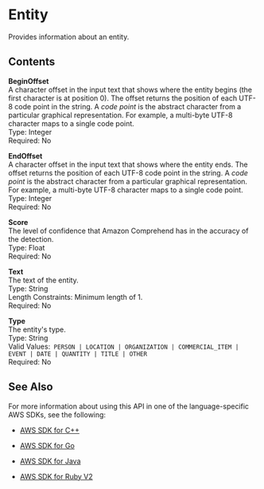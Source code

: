# Entity<a name="API_Entity"></a>

Provides information about an entity\. 

 

## Contents<a name="API_Entity_Contents"></a>

 **BeginOffset**   
A character offset in the input text that shows where the entity begins \(the first character is at position 0\)\. The offset returns the position of each UTF\-8 code point in the string\. A *code point* is the abstract character from a particular graphical representation\. For example, a multi\-byte UTF\-8 character maps to a single code point\.  
Type: Integer  
Required: No

 **EndOffset**   
A character offset in the input text that shows where the entity ends\. The offset returns the position of each UTF\-8 code point in the string\. A *code point* is the abstract character from a particular graphical representation\. For example, a multi\-byte UTF\-8 character maps to a single code point\.   
Type: Integer  
Required: No

 **Score**   
The level of confidence that Amazon Comprehend has in the accuracy of the detection\.  
Type: Float  
Required: No

 **Text**   
The text of the entity\.  
Type: String  
Length Constraints: Minimum length of 1\.  
Required: No

 **Type**   
The entity's type\.  
Type: String  
Valid Values:` PERSON | LOCATION | ORGANIZATION | COMMERCIAL_ITEM | EVENT | DATE | QUANTITY | TITLE | OTHER`   
Required: No

## See Also<a name="API_Entity_SeeAlso"></a>

For more information about using this API in one of the language\-specific AWS SDKs, see the following:

+  [AWS SDK for C\+\+](http://docs.aws.amazon.com/goto/SdkForCpp/comprehend-2017-11-27/Entity) 

+  [AWS SDK for Go](http://docs.aws.amazon.com/goto/SdkForGoV1/comprehend-2017-11-27/Entity) 

+  [AWS SDK for Java](http://docs.aws.amazon.com/goto/SdkForJava/comprehend-2017-11-27/Entity) 

+  [AWS SDK for Ruby V2](http://docs.aws.amazon.com/goto/SdkForRubyV2/comprehend-2017-11-27/Entity) 